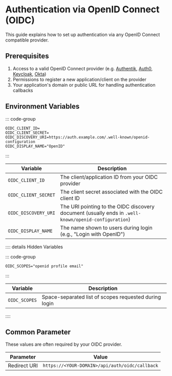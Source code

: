 # Authentication via OpenID Connect (OIDC)

This guide explains how to set up authentication via any OpenID Connect compatible provider.

## Prerequisites

1. Access to a valid OpenID Connect provider (e.g. [Authentik](https://goauthentik.io/), [Auth0](https://auth0.com/), [Keycloak](https://www.keycloak.org/), [Okta](https://www.okta.com/))
2. Permissions to register a new application/client on the provider
3. Your application's domain or public URL for handling authentication callbacks

## Environment Variables

::: code-group
```dotenv [.env]
OIDC_CLIENT_ID=
OIDC_CLIENT_SECRET=
OIDC_DISCOVERY_URI=https://auth.example.com/.well-known/openid-configuration
OIDC_DISPLAY_NAME="OpenID"
```
:::

| Variable             | Description                                                                                          |
|----------------------|------------------------------------------------------------------------------------------------------|
| `OIDC_CLIENT_ID`     | The client/application ID from your OIDC provider                                                    |
| `OIDC_CLIENT_SECRET` | The client secret associated with the OIDC client ID                                                 |
| `OIDC_DISCOVERY_URI` | The URI pointing to the OIDC discovery document (usually ends in `.well-known/openid-configuration`) |
| `OIDC_DISPLAY_NAME`  | The name shown to users during login (e.g., "Login with OpenID")                                     |

:::: details Hidden Variables

::: code-group
```dotenv [.env]
OIDC_SCOPES="openid profile email"
```
:::

| Variable                | Description                                           |
|-------------------------|-------------------------------------------------------|
| `OIDC_SCOPES`           | Space-separated list of scopes requested during login |

::::

## Common Parameter

These values are often required by your OIDC provider.

| Parameter    | Value                                          |
|--------------|------------------------------------------------|
| Redirect URI | `https://<YOUR-DOMAIN>/api/auth/oidc/callback` |
